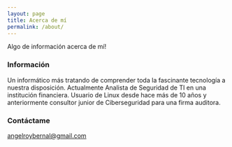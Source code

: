 ```yaml
---
layout: page
title: Acerca de mí
permalink: /about/
---
```


Algo de información acerca de mí!

### Información

Un informático más tratando de comprender toda la fascinante tecnología a nuestra disposición. Actualmente Analista de Seguridad de TI en una institución financiera. Usuario de Linux desde hace más de 10 años y anteriormente consultor junior de Ciberseguridad para una firma auditora.

### Contáctame

[angelroybernal@gmail.com](mailto:angelroybernal@gmail.com)